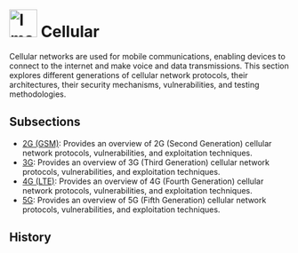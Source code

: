 # <img src="https://play-lh.googleusercontent.com/WYdWF3K1AKp2CtomYqXdAEFEYoY1i0lAeBXwj2NSwTl-NupF4f_tBWCwldBUpg6v3wdB" alt="Image" width="50"> Cellular

Cellular networks are used for mobile communications, enabling devices to connect to the internet and make voice and data transmissions. This section explores different generations of cellular network protocols, their architectures, their security mechanisms, vulnerabilities, and testing methodologies.

## Subsections
- [2G (GSM)](2G/): Provides an overview of 2G (Second Generation) cellular network protocols, vulnerabilities, and exploitation techniques.
- [3G](3G/): Provides an overview of 3G (Third Generation) cellular network protocols, vulnerabilities, and exploitation techniques.
- [4G (LTE)](4G/): Provides an overview of 4G (Fourth Generation) cellular network protocols, vulnerabilities, and exploitation techniques.
- [5G](5G/): Provides an overview of 5G (Fifth Generation) cellular network protocols, vulnerabilities, and exploitation techniques.

## History
